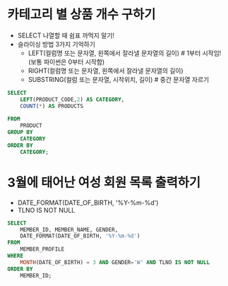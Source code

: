 # 카테고리 별 상품 개수 구하기
- SELECT 나열할 때 쉼표 까먹지 말기!
- 슬라이싱 방법 3가지 기억하기
    - LEFT(컬럼명 또는 문자열, 왼쪽에서 잘라낼 문자열의 길이) # 1부터 시작임! (보통 파이썬은 0부터 시작함)
    - RIGHT(컬럼명 또는 문자열, 왼쪽에서 잘라낼 문자열의 길이)
    - SUBSTRING(컬럼 또는 문자열, 시작위치, 길이) # 중간 문자열 자르기


``` sql
SELECT 
    LEFT(PRODUCT_CODE,2) AS CATEGORY,
    COUNT(*) AS PRODUCTS
       
FROM 
    PRODUCT
GROUP BY 
    CATEGORY
ORDER BY 
    CATEGORY;
```


# 3월에 태어난 여성 회원 목록 출력하기
- DATE_FORMAT(DATE_OF_BIRTH, '%Y-%m-%d')
- TLNO IS NOT NULL


``` sql
SELECT  
    MEMBER_ID, MEMBER_NAME, GENDER, 
    DATE_FORMAT(DATE_OF_BIRTH, '%Y-%m-%d')
FROM 
    MEMBER_PROFILE
WHERE
    MONTH(DATE_OF_BIRTH) = 3 AND GENDER='W' AND TLNO IS NOT NULL
ORDER BY 
    MEMBER_ID;
```

#
